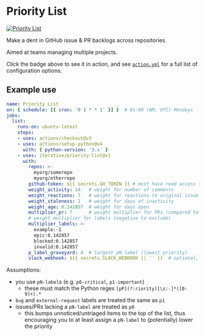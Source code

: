 # Priority List

[![Priority List](https://img.shields.io/github/actions/workflow/status/iterative/priority-list/weekly.yml?label=action&logo=GitHub)](https://github.com/iterative/priority-list/actions/workflows/weekly.yml)

Make a dent in GitHub issue & PR backlogs across repositories.

Aimed at teams managing multiple projects.

Click the badge above to see it in action, and see [`action.yml`](./action.yml) for a full list of configuration options.

## Example use

```yaml
name: Priority List
on: { schedule: [{ cron: '0 1 * * 1' }] }  # 01:00 (AM, UTC) Mondays
jobs:
  list:
    runs-on: ubuntu-latest
    steps:
    - uses: actions/checkout@v3
    - uses: actions/setup-python@v4
      with: { python-version: '3.x' }
    - uses: iterative/priority-list@v1
      with:
        repos: >-
          myorg/somerepo
          myorg/otherrepo
        github-token: ${{ secrets.GH_TOKEN }} # must have read access to `repos`
        weight_activity: 14   # weight for number of comments
        weight_reactions: 7   # weight for reactions to original issue
        weight_staleness: 1   # weight for days of inactivity
        weight_age: 0.142857  # weight for days open
        multiplier_pr: 7      # weight multiplier for PRs (compared to issues)
        # weight multiplier for labels (negative to exclude)
        multiplier_labels: >-
          example:-1
          epic:0.142857
          blocked:0.142857
          invalid:0.142857
        p_label_graveyard: 4  # largest pN-label (lowest priority)
        slack_webhook: ${{ secrets.SLACK_WEBHOOK || '' }}  # optional, requires `people.json`
```

Assumptions:

- you use `pN-label`s (e.g. `p0-critical`, `p1-important`)
  + these must match the Python regex `[pP](?:riority)[\s:-]*([0-9]+).*`
- `bug` and `external-request` labels are treated the same as `p1`
- issues/PRs lacking a `pN-label` are treated as `p0`
  + this bumps unnoticed/untriaged items to the top of the list, thus encouraging you to at least assign a `pN-label` to (potentially) lower the priority
